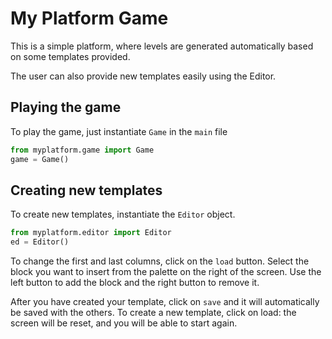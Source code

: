 # My Platform Game

This is a simple platform, where levels are generated automatically based on some templates provided.

The user can also provide new templates easily using the Editor.

## Playing the game
To play the game, just instantiate `Game` in the `main` file
```python
from myplatform.game import Game
game = Game()
```

## Creating new templates
To create new templates, instantiate the `Editor` object.
```python
from myplatform.editor import Editor
ed = Editor()
```

To change the first and last columns, click on the `load` button. 
Select the block you want to insert from the palette on the right of the screen. Use the left button to add the 
block and the right button to remove it.

After you have created your template, click on `save` and it will automatically be saved with the others.
To create a new template, click on load: the screen will be reset, and you will be able to start again.